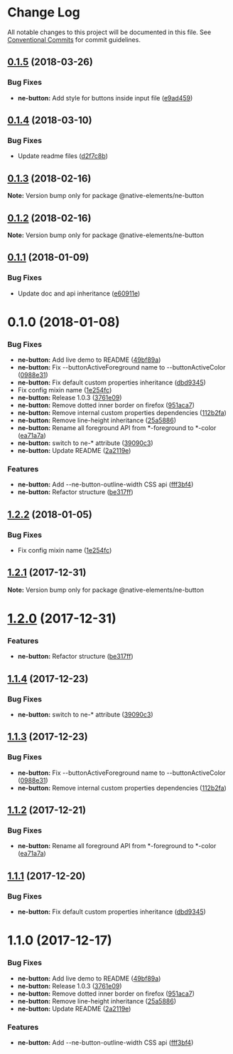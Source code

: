 # Change Log

All notable changes to this project will be documented in this file.
See [Conventional Commits](https://conventionalcommits.org) for commit guidelines.

<a name="0.1.5"></a>
## [0.1.5](https://github.com/equinusocio/native-elements/tree/master/elements/ne-button/compare/@native-elements/ne-button@0.1.4...@native-elements/ne-button@0.1.5) (2018-03-26)


### Bug Fixes

* **ne-button:** Add style for buttons inside input file ([e9ad459](https://github.com/equinusocio/native-elements/tree/master/elements/ne-button/commit/e9ad459))




<a name="0.1.4"></a>
## [0.1.4](https://github.com/equinusocio/native-elements/tree/master/elements/ne-button/compare/@native-elements/ne-button@0.1.3...@native-elements/ne-button@0.1.4) (2018-03-10)


### Bug Fixes

* Update readme files ([d2f7c8b](https://github.com/equinusocio/native-elements/tree/master/elements/ne-button/commit/d2f7c8b))




<a name="0.1.3"></a>
## [0.1.3](https://github.com/equinusocio/native-elements/tree/master/elements/ne-button/compare/@native-elements/ne-button@0.1.2...@native-elements/ne-button@0.1.3) (2018-02-16)




**Note:** Version bump only for package @native-elements/ne-button

<a name="0.1.2"></a>
## [0.1.2](https://github.com/equinusocio/native-elements/tree/master/elements/ne-button/compare/@native-elements/ne-button@0.1.1...@native-elements/ne-button@0.1.2) (2018-02-16)




**Note:** Version bump only for package @native-elements/ne-button

<a name="0.1.1"></a>
## [0.1.1](https://github.com/equinusocio/native-elements/tree/master/elements/ne-button/compare/@native-elements/ne-button@0.1.0...@native-elements/ne-button@0.1.1) (2018-01-09)


### Bug Fixes

* Update doc and api inheritance ([e60911e](https://github.com/equinusocio/native-elements/tree/master/elements/ne-button/commit/e60911e))




<a name="0.1.0"></a>
# 0.1.0 (2018-01-08)


### Bug Fixes

* **ne-button:** Add live demo to README ([49bf89a](https://github.com/equinusocio/native-elements/tree/master/elements/ne-button/commit/49bf89a))
* **ne-button:** Fix --buttonActiveForeground name to --buttonActiveColor ([0988e31](https://github.com/equinusocio/native-elements/tree/master/elements/ne-button/commit/0988e31))
* **ne-button:** Fix default custom properties inheritance ([dbd9345](https://github.com/equinusocio/native-elements/tree/master/elements/ne-button/commit/dbd9345))
* Fix config mixin name ([1e254fc](https://github.com/equinusocio/native-elements/tree/master/elements/ne-button/commit/1e254fc))
* **ne-button:** Release 1.0.3 ([3761e09](https://github.com/equinusocio/native-elements/tree/master/elements/ne-button/commit/3761e09))
* **ne-button:** Remove dotted inner border on firefox ([951aca7](https://github.com/equinusocio/native-elements/tree/master/elements/ne-button/commit/951aca7))
* **ne-button:** Remove internal custom properties dependencies ([112b2fa](https://github.com/equinusocio/native-elements/tree/master/elements/ne-button/commit/112b2fa))
* **ne-button:** Remove line-height inheritance ([25a5886](https://github.com/equinusocio/native-elements/tree/master/elements/ne-button/commit/25a5886))
* **ne-button:** Rename all foreground API from *-foreground to *-color ([ea71a7a](https://github.com/equinusocio/native-elements/tree/master/elements/ne-button/commit/ea71a7a))
* **ne-button:** switch to ne-* attribute ([39090c3](https://github.com/equinusocio/native-elements/tree/master/elements/ne-button/commit/39090c3))
* **ne-button:** Update README ([2a2119e](https://github.com/equinusocio/native-elements/tree/master/elements/ne-button/commit/2a2119e))


### Features

* **ne-button:** Add --ne-button-outline-width CSS api ([fff3bf4](https://github.com/equinusocio/native-elements/tree/master/elements/ne-button/commit/fff3bf4))
* **ne-button:** Refactor structure ([be317ff](https://github.com/equinusocio/native-elements/tree/master/elements/ne-button/commit/be317ff))




<a name="1.2.2"></a>
## [1.2.2](https://github.com/equinusocio/native-elements/tree/master/elements/ne-button/compare/@native-elements/ne-button@1.2.1...@native-elements/ne-button@1.2.2) (2018-01-05)


### Bug Fixes

* Fix config mixin name ([1e254fc](https://github.com/equinusocio/native-elements/tree/master/elements/ne-button/commit/1e254fc))




<a name="1.2.1"></a>
## [1.2.1](https://github.com/equinusocio/native-elements/tree/master/elements/ne-button/compare/@native-elements/ne-button@1.2.0...@native-elements/ne-button@1.2.1) (2017-12-31)




**Note:** Version bump only for package @native-elements/ne-button

<a name="1.2.0"></a>
# [1.2.0](https://github.com/equinusocio/native-elements/tree/master/elements/ne-button/compare/@native-elements/ne-button@1.1.4...@native-elements/ne-button@1.2.0) (2017-12-31)


### Features

* **ne-button:** Refactor structure ([be317ff](https://github.com/equinusocio/native-elements/tree/master/elements/ne-button/commit/be317ff))




<a name="1.1.4"></a>
## [1.1.4](https://github.com/equinusocio/native-elements/tree/master/elements/ne-button/compare/@native-elements/ne-button@1.1.3...@native-elements/ne-button@1.1.4) (2017-12-23)


### Bug Fixes

* **ne-button:** switch to ne-* attribute ([39090c3](https://github.com/equinusocio/native-elements/tree/master/elements/ne-button/commit/39090c3))




<a name="1.1.3"></a>
## [1.1.3](https://github.com/equinusocio/native-elements/tree/master/elements/ne-button/compare/@native-elements/ne-button@1.1.2...@native-elements/ne-button@1.1.3) (2017-12-23)


### Bug Fixes

* **ne-button:** Fix --buttonActiveForeground name to --buttonActiveColor ([0988e31](https://github.com/equinusocio/native-elements/tree/master/elements/ne-button/commit/0988e31))
* **ne-button:** Remove internal custom properties dependencies ([112b2fa](https://github.com/equinusocio/native-elements/tree/master/elements/ne-button/commit/112b2fa))




<a name="1.1.2"></a>
## [1.1.2](https://github.com/equinusocio/native-elements/tree/master/elements/ne-button/compare/@native-elements/ne-button@1.1.1...@native-elements/ne-button@1.1.2) (2017-12-21)


### Bug Fixes

* **ne-button:** Rename all foreground API from *-foreground to *-color ([ea71a7a](https://github.com/equinusocio/native-elements/tree/master/elements/ne-button/commit/ea71a7a))




<a name="1.1.1"></a>
## [1.1.1](https://github.com/equinusocio/native-elements/tree/master/elements/ne-button/compare/@native-elements/ne-button@1.1.0...@native-elements/ne-button@1.1.1) (2017-12-20)


### Bug Fixes

* **ne-button:** Fix default custom properties inheritance ([dbd9345](https://github.com/equinusocio/native-elements/tree/master/elements/ne-button/commit/dbd9345))




<a name="1.1.0"></a>
# 1.1.0 (2017-12-17)


### Bug Fixes

* **ne-button:** Add live demo to README ([49bf89a](https://github.com/equinusocio/native-elements/tree/master/elements/ne-button/commit/49bf89a))
* **ne-button:** Release 1.0.3 ([3761e09](https://github.com/equinusocio/native-elements/tree/master/elements/ne-button/commit/3761e09))
* **ne-button:** Remove dotted inner border on firefox ([951aca7](https://github.com/equinusocio/native-elements/tree/master/elements/ne-button/commit/951aca7))
* **ne-button:** Remove line-height inheritance ([25a5886](https://github.com/equinusocio/native-elements/tree/master/elements/ne-button/commit/25a5886))
* **ne-button:** Update README ([2a2119e](https://github.com/equinusocio/native-elements/tree/master/elements/ne-button/commit/2a2119e))


### Features

* **ne-button:** Add --ne-button-outline-width CSS api ([fff3bf4](https://github.com/equinusocio/native-elements/tree/master/elements/ne-button/commit/fff3bf4))
